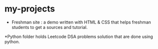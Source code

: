 # my-projects

* Freshman site : a demo written with HTML & CSS that helps freshman students to get a sources and tutorial.

*Python folder holds Leetcode DSA problems solution that are done using python.